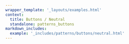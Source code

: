 ```yaml
---
wrapper_template: '_layouts/examples.html'
context:
  title: Buttons / Neutral
  standalone: patterns_buttons
markdown_includes:
  example: '_includes/patterns/buttons/neutral.html'
---
```

